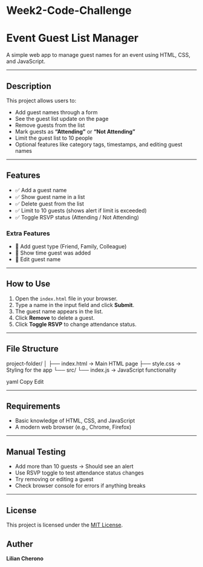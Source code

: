 # Week2-Code-Challenge
# Event Guest List Manager

A simple web app to manage guest names for an event using HTML, CSS, and JavaScript.

---

## Description

This project allows users to:

- Add guest names through a form  
- See the guest list update on the page  
- Remove guests from the list  
- Mark guests as **“Attending”** or **“Not Attending”**  
- Limit the guest list to 10 people  
- Optional features like category tags, timestamps, and editing guest names  

---

## Features

- ✅ Add a guest name  
- ✅ Show guest name in a list  
- ✅ Delete guest from the list  
- ✅ Limit to 10 guests (shows alert if limit is exceeded)  
- ✅ Toggle RSVP status (Attending / Not Attending)  

### Extra Features

- 🌟 Add guest type (Friend, Family, Colleague)  
- 🌟 Show time guest was added  
- 🌟 Edit guest name  

---

## How to Use

1. Open the `index.html` file in your browser.  
2. Type a name in the input field and click **Submit**.  
3. The guest name appears in the list.  
4. Click **Remove** to delete a guest.  
5. Click **Toggle RSVP** to change attendance status.  

---

## File Structure

project-folder/
│
├── index.html → Main HTML page
├── style.css → Styling for the app
└── src/
└── index.js → JavaScript functionality

yaml
Copy
Edit

---

## Requirements

- Basic knowledge of HTML, CSS, and JavaScript  
- A modern web browser (e.g., Chrome, Firefox)  

---

## Manual Testing

- Add more than 10 guests → Should see an alert  
- Use RSVP toggle to test attendance status changes  
- Try removing or editing a guest  
- Check browser console for errors if anything breaks  

--- 


## License

This project is licensed under the [MIT License](LICENSE).

## Auther
**Lilian Cherono**
